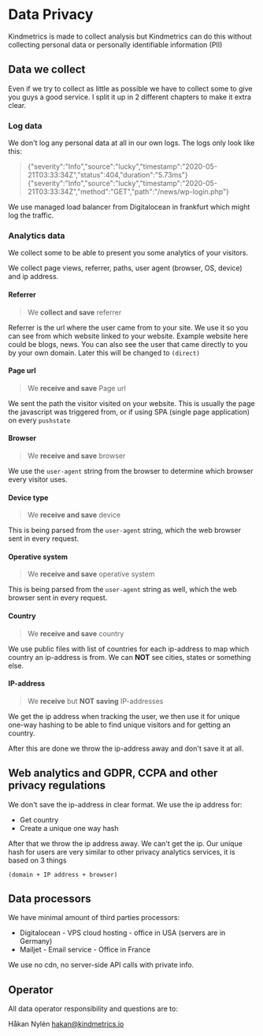 # Data Privacy

Kindmetrics is made to collect analysis but Kindmetrics can do this without collecting personal data or personally identifiable information (PII)

## Data we collect
Even if we try to collect as little as possible we have to collect some to give you guys a good service. I split it up in 2 different chapters to make it extra clear.

### Log data
We don't log any personal data at all in our own logs. The logs only look like this:
> {"severity":"Info","source":"lucky","timestamp":"2020-05-21T03:33:34Z","status":404,"duration":"5.73ms"}
{"severity":"Info","source":"lucky","timestamp":"2020-05-21T03:33:34Z","method":"GET","path":"/news/wp-login.php"}

We use managed load balancer from Digitalocean in frankfurt which might log the traffic.

### Analytics data
We collect some to be able to present you some analytics of your visitors.

We collect page views, referrer, paths, user agent (browser, OS, device) and ip address.

#### Referrer
> We **collect and save** referrer

Referrer is the url where the user came from to your site. We use it so you can see from which website linked to your website. Example website here could be blogs, news. You can also see the user that came directly to you by your own domain. Later this will be changed to `(direct)`

#### Page url
> We **receive and save** Page url

We sent the path the visitor visited on your website. This is usually the page the javascript was triggered from, or if using SPA (single page application) on every `pushstate`

#### Browser
> We **receive and save** browser

We use the `user-agent` string from the browser to determine which browser every visitor uses.

#### Device type
> We **receive and save** device

This is being parsed from the `user-agent` string, which the web browser sent in every request.

#### Operative system
> We **receive and save** operative system

This is being parsed from the `user-agent` string as well, which the web browser sent in every request.

#### Country
> We **receive and save** country

We use public files with list of countries for each ip-address to map which country an ip-address is from. We can **NOT** see cities, states or something else.

#### IP-address
> We **receive** but **NOT saving** IP-addresses

We get the ip address when tracking the user, we then use it for unique one-way hashing to be able to find unique visitors and for getting an country.

After this are done we throw the ip-address away and don't save it at all.

## Web analytics and GDPR, CCPA and other privacy regulations

We don't save the ip-address in clear format. We use the ip address for:
* Get country
* Create a unique one way hash

After that we throw the ip address away. We can't get the ip. Our unique hash for users are very similar to other privacy analytics services, it is based on 3 things
```
(domain + IP address + browser)
```

## Data processors

We have minimal amount of third parties processors:

* Digitalocean - VPS cloud hosting - office in USA (servers are in Germany)
* Mailjet - Email service - Office in France

We use no cdn, no server-side API calls with private info.

## Operator
All data operator responsibility and questions are to:

Håkan Nylén
hakan@kindmetrics.io

